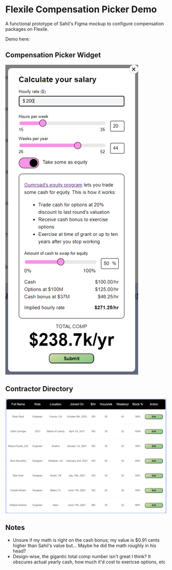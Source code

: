 # Flexile Compensation Picker Demo

A functional prototype of Sahil's Figma mockup to configure compensation packages on Flexile.

Demo here: 

## Compensation Picker Widget
![Flexile Compensation Picker Widget](javascript_react/public/compensation_widget.png)

## Contractor Directory
![Contractor Directory](javascript_react/public/contractor_directory.png)

## Notes

- Unsure if my math is right on the cash bonus; my value is $0.91 cents higher than Sahil's value but... Maybe he did the  math roughly in his head?
- Design-wise, the gigantic total comp number isn't great I think? It obscures actual yearly cash, how much it'd cost to exericse options, etc
